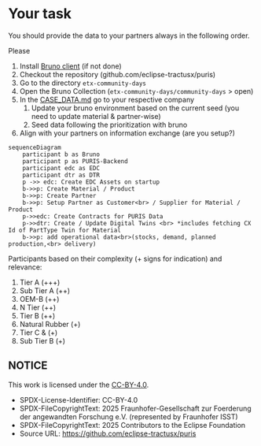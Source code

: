 # Your task

You should provide the data to your partners always in the following order.

Please

1. Install [Bruno client](https://www.usebruno.com/downloads) (if not done)
2. Checkout the repository (github.com/eclipse-tractusx/puris)
3. Go to the directory `etx-community-days`
4. Open the Bruno Collection (`etx-community-days/community-days` > open)
5. In the [CASE_DATA.md](./CASE_DATA.md) go to your respective company
    1. Update your bruno environment based on the current seed (you need to update material & partner-wise)
    2. Seed data following the prioritization with bruno
6. Align with your partners on information exchange (are you setup?)

```mermaid
sequenceDiagram
    participant b as Bruno
    participant p as PURIS-Backend
    participant edc as EDC
    participant dtr as DTR
    p ->> edc: Create EDC Assets on startup 
    b->>p: Create Material / Product
    b->>p: Create Partner
    b->>p: Setup Partner as Customer<br> / Supplier for Material / Product
    p->>edc: Create Contracts for PURIS Data
    p->>dtr: Create / Update Digital Twins <br> *includes fetching CX Id of PartType Twin for Material
    b->>p: add operational data<br>(stocks, demand, planned production,<br> delivery)
```

Participants based on their complexity (+ signs for indication) and relevance:

1. Tier A (+++)
2. Sub Tier A (++)
3. OEM-B (++)
4. N Tier (++)
5. Tier B (++)
6. Natural Rubber (+)
7. Tier C & (+)
8. Sub Tier B (+)

## NOTICE

This work is licensed under the [CC-BY-4.0](https://creativecommons.org/licenses/by/4.0/legalcode).

- SPDX-License-Identifier: CC-BY-4.0
- SPDX-FileCopyrightText: 2025 Fraunhofer-Gesellschaft zur Foerderung der angewandten Forschung e.V. (represented by Fraunhofer ISST)
- SPDX-FileCopyrightText: 2025 Contributors to the Eclipse Foundation
- Source URL: https://github.com/eclipse-tractusx/puris
